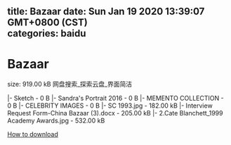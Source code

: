 
title: Bazaar
date: Sun Jan 19 2020 13:39:07 GMT+0800 (CST)    
categories: baidu
---

# Bazaar
size: 919.00 kB
 网盘搜索_探索云盘_界面简洁
 
|- Sketch - 0 B
|- Sandra's Portrait 2016 - 0 B
|- MEMENTO COLLECTION - 0 B
|- CELEBRITY IMAGES - 0 B
|- SC 1993.jpg - 182.00 kB
|- Interview Request Form-China  Bazaar (3).docx - 205.00 kB
|- 2.Cate Blanchett_1999 Academy Awards.jpg - 532.00 kB

[How to download](https://bpcam.bemobtrk.com/go/2ceec3aa-1ca2-46d6-b9ff-aaa5c184517c?jno=5360)
